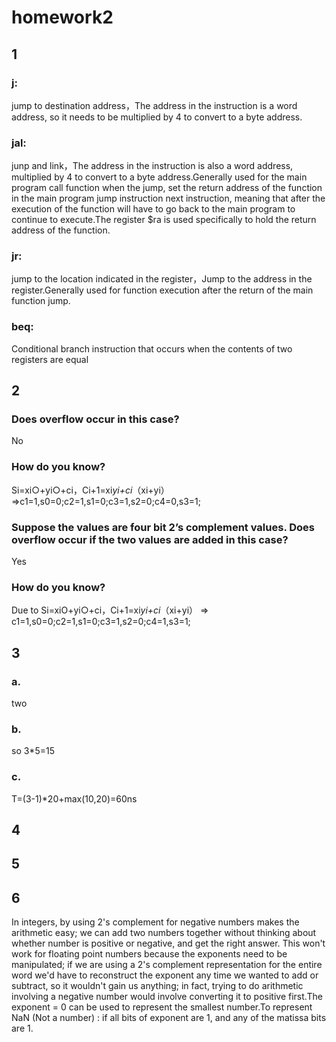 # homework2

## 1
### j:
jump to destination address，The address in the instruction is a word address, so it needs to be multiplied by 4 to convert to a byte address.
### jal:
 junp and link，The address in the instruction is also a word address, multiplied by 4 to convert to a byte address.Generally used for the main program call function when the jump, set the return address of the function in the main program jump instruction next instruction, meaning that after the execution of the function will have to go back to the main program to continue to execute.The register $ra is used specifically to hold the return address of the function.
### jr:
 jump to the location indicated in the register，Jump to the address in the register.Generally used for function execution after the return of the main function jump.
### beq:
Conditional branch instruction that occurs when the contents of two registers are equal

## 2
### Does overflow occur in this case?
  No
### How do you know?
  Si=xi○+yi○+ci，Ci+1=xi*yi+ci*（xi+yi）
  =>c1=1,s0=0;c2=1,s1=0;c3=1,s2=0;c4=0,s3=1;
### Suppose the values are four bit 2’s complement values. Does overflow occur if the two values are added in this case?
  Yes
### How do you know?
Due to Si=xiO+yi○+ci，Ci+1=xi*yi+ci*（xi+yi）
=> c1=1,s0=0;c2=1,s1=0;c3=1,s2=0;c4=1,s3=1;

## 3

### a. 
  two
### b.
  so 3*5=15
### c.
  T=(3-1)*20+max(10,20)=60ns
## 4
## 5
## 6
In integers, by using 2's complement for negative numbers makes the arithmetic easy; we can add two numbers together without thinking about whether number is positive or negative, and get the right answer. This won't work for floating point numbers because the exponents need to be manipulated; if we are using a 2's complement representation for the entire word we'd have to reconstruct the exponent any time we wanted to add or subtract, so it wouldn't gain us anything; in fact, trying to do arithmetic involving a negative number would involve converting it to positive first.The exponent = 0 can be used to represent the smallest number.To represent NaN (Not a number) : if all bits of exponent are 1, and any of the matissa bits are 1.
